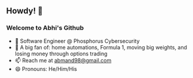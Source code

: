 ## Howdy! 🤠 

### Welcome to Abhi's Github ###
- 🌱 Software Engineer @ Phosphorus Cybersecurity
- 💬 A big fan of: home automations, Formula 1, moving big weights, and losing money through options trading
- 📫 Reach me at abmand98@gmail.com
- 😄 Pronouns: He/Him/His

<!--
**abhimand/abhimand** is a ✨ _special_ ✨ repository because its `README.md` (this file) appears on your GitHub profile.

Here are some ideas to get you started:

- 🔭 I’m currently working on ...
- 🌱 I’m currently learning ...
- 👯 I’m looking to collaborate on ...
- 🤔 I’m looking for help with ...
- 💬 Ask me about ...
- 📫 How to reach me: ...
- 😄 Pronouns: ...
- ⚡ Fun fact: ...
-->
